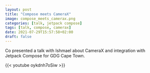 ```yaml
---
layout: post
title: "Compose meets CameraX"
image: compose_meets_camerax.png
categories: [talk, jetpack compose]
tags: [talk, compose, camerax]
date: 2021-07-29T15:57:58+02:00
draft: false
---
```

Co presented a talk with Ishmael about CameraX and integration with Jetpack Compose for GDG Cape Town.


{{< youtube oykdnh7oSiw >}}
